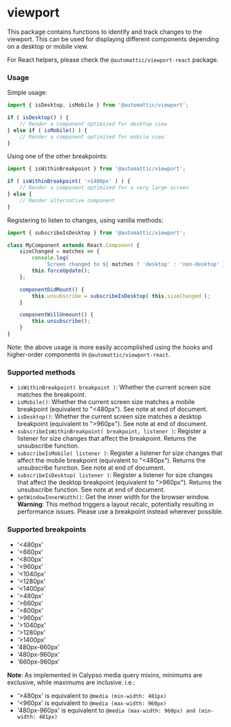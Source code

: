 # viewport

This package contains functions to identify and track changes to the viewport. This can be used for displaying different components depending on a desktop or mobile view.

For React helpers, please check the `@automattic/viewport-react` package.

### Usage

Simple usage:

```js
import { isDesktop, isMobile } from '@automattic/viewport';

if ( isDesktop() ) {
	// Render a component optimized for desktop view
} else if ( isMobile() ) {
	// Render a component optimized for mobile view
}
```

Using one of the other breakpoints:

```js
import { isWithinBreakpoint } from '@automattic/viewport';

if ( isWithinBreakpoint( '>1400px' ) ) {
	// Render a component optimized for a very large screen
} else {
	// Render alternative component
}
```

Registering to listen to changes, using vanilla methods:

```js
import { subscribeIsDesktop } from '@automattic/viewport';

class MyComponent extends React.Component {
	sizeChanged = matches => {
		console.log(
			`Screen changed to ${ matches ? 'desktop' : 'non-desktop' } size` );
		this.forceUpdate();
	};

	componentDidMount() {
		this.unsubscribe = subscribeIsDesktop( this.sizeChanged );
	}

	componentWillUnmount() {
		this.unsubscribe();
	}
}
```

Note: the above usage is more easily accomplished using the hooks and higher-order components in `@automattic/viewport-react`.

### Supported methods

- `isWithinBreakpoint( breakpoint )`: Whether the current screen size matches the breakpoint.
- `isMobile()`: Whether the current screen size matches a mobile breakpoint (equivalent to "<480px"). See note at end of document.
- `isDesktop()`: Whether the current screen size matches a desktop breakpoint (equivalent to ">960px"). See note at end of document.
- `subscribeIsWithinBreakpoint( breakpoint, listener )`: Register a listener for size changes that affect the breakpoint. Returns the unsubscribe function.
- `subscribeIsMobile( listener )`: Register a listener for size changes that affect the mobile breakpoint (equivalent to "<480px"). Returns the unsubscribe function. See note at end of document.
- `subscribeIsDesktop( listener )`: Register a listener for size changes that affect the desktop breakpoint (equivalent to ">960px"). Returns the unsubscribe function. See note at end of document.
- `getWindowInnerWidth()`: Get the inner width for the browser window. **Warning**: This method triggers a layout recalc, potentially resulting in performance issues. Please use a breakpoint instead wherever possible.

### Supported breakpoints

- '<480px'
- '<660px'
- '<800px'
- '<960px'
- '<1040px'
- '<1280px'
- '<1400px'
- '>480px'
- '>660px'
- '>800px'
- '>960px'
- '>1040px'
- '>1280px'
- '>1400px'
- '480px-660px'
- '480px-960px'
- '660px-960px'

**Note**: As implemented in Calypso media query mixins, minimums are exclusive, while maximums are inclusive. i.e.:

- '>480px' is equivalent to `@media (min-width: 481px)`
- '<960px' is equivalent to `@media (max-width: 960px)`
- '480px-960px' is equivalent to `@media (max-width: 960px) and (min-width: 481px)`
